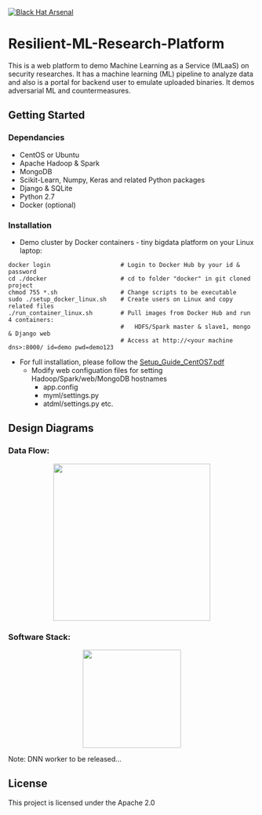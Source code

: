 [![Black Hat Arsenal](https://raw.githubusercontent.com/toolswatch/badges/master/arsenal/usa/2018.svg?sanitize=true)](http://www.toolswatch.org/2018/05/black-hat-arsenal-usa-2018-the-w0w-lineup/)

# Resilient-ML-Research-Platform 

This is a web platform to demo Machine Learning as a Service (MLaaS) on security researches. 
It has a machine learning (ML) pipeline to analyze data and also is a portal for backend user to emulate uploaded binaries.
It demos adversarial ML and countermeasures.

## Getting Started
### Dependancies
* CentOS or Ubuntu
* Apache Hadoop & Spark
* MongoDB
* Scikit-Learn, Numpy, Keras and related Python packages
* Django & SQLite
* Python 2.7
* Docker (optional)

### Installation
* Demo cluster by Docker containers - tiny bigdata platform on your Linux laptop:
```
docker login                    # Login to Docker Hub by your id & password
cd ./docker                     # cd to folder "docker" in git cloned project
chmod 755 *.sh                  # Change scripts to be executable
sudo ./setup_docker_linux.sh    # Create users on Linux and copy related files
./run_container_linux.sh        # Pull images from Docker Hub and run 4 containers:
                                #   HDFS/Spark master & slave1, mongo & Django web 
                                # Access at http://<your machine dns>:8000/ id=demo pwd=demo123
```
* For full installation, please follow the [Setup_Guide_CentOS7.pdf](Setup_Guide_CentOS7.pdf) 
  - Modify web configuation files for setting Hadoop/Spark/web/MongoDB hostnames
    * app.config
    * myml/settings.py
    * atdml/settings.py etc.

## Design Diagrams
### Data Flow:
<p align="center">
  <img src="../master/atdml/static/atdml/img/mlaas_arch_gpu.png" height="320">
</p>

### Software Stack:
<p align="center">
  <img src="../master/atdml/static/atdml/img/sw_stack.png" height="200">
</p>
Note: DNN worker to be released...

## License
This project is licensed under the Apache 2.0 


